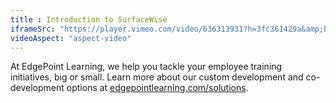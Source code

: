 ```yaml
---
title : Introduction to SurfaceWise
iframeSrc: "https://player.vimeo.com/video/636313931?h=3fc361429a&amp;badge=0&amp;autopause=0&amp;player_id=0&amp;app_id=58479"
videoAspect: "aspect-video"
---
```

At EdgePoint Learning, we help you tackle your employee training initiatives, big or small. Learn more about our custom development and co-development options at [edgepointlearning.com/solutions](/solutions/).